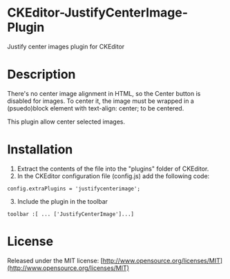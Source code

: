 # CKEditor-JustifyCenterImage-Plugin
  Justify center images plugin for CKEditor

# Description
  There's no center image alignment in HTML, so the Center button is disabled for images. To center it, the image must be wrapped in a (psuedo)block element with text-align: center; to be centered.

  This plugin allow center selected images.

# Installation

 1. Extract the contents of the file into the "plugins" folder of CKEditor.
 2. In the CKEditor configuration file (config.js) add the following code:

````
config.extraPlugins = 'justifycenterimage';
````

 3. Include the plugin in the toolbar

````
toolbar :[ ... ['JustifyCenterImage']...]
````

# License
  Released under the MIT license: [http://www.opensource.org/licenses/MIT](http://www.opensource.org/licenses/MIT)
